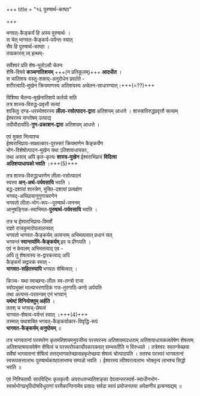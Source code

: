 +++
title = "१६ पुरुषार्थ-काष्ठा"

+++

भगवत्-कैङ्कर्यं हि अस्य पुरुषार्थः ।  
स चेत् भागवत-कैङ्कर्य-पर्यन्तः स्यात्  
सैव हि पुरुषार्थ-काष्ठा ।  
तत्प्रकारस् त्व् इत्थम्-  

सर्वेश्वरं प्रति शेष-भूतोऽसौ चेतनः  
शेषि-विषये **कञ्चनातिशयम्** +++(न प्रतिकूलम्)+++ **आदधीत** ।  
स चातिशयः वस्तु-शक्त्य्-अनुरोधेन प्रवर्तते -  
शरीरत्वादि-मुखेन क्रियमाणस्य अतिशयस्य अचेतन-साधारण्यात्।+++(=??)+++  

विशिष्य चैतन्य-मुखेनातिशये कर्तव्ये सति  
तत्र शास्त्र-विरुद्ध-प्रवृत्तौ सत्यां  
शासितुः दण्ड-धरस्येश्वरस्य **लीला-रसोत्पादन-द्वारा** अतिशयम् आधत्ते । शास्त्राविरुद्धप्रवृत्तौ सत्याम्  
ईश्वरस्य सन्तोषम् उत्पाद्य  
तदीयौदार्यादि-**गुण-प्रकाशन-द्वारा** अतिशयम् आधत्ते ।

एवं मुक्ता नित्याश्च  
ईश्वराभिप्राय-साक्षात्कार-पुरस्सरं क्रियमाणेन कैङ्कर्येण  
भोग-विशेषोत्पादन-मुखेन यथा ऽतिशयाधायकाः,  
तथा असाव् अपि कृत-कृत्यः **शास्त्र-मुखेन** ईश्वराभिप्रायं **विदित्वा**  
**अतिशयाधायको भवति** ।+++(5)+++ 

तत्र शास्त्र-विरुद्धाचरणेन लीला-रसोत्पादनं  
स्वस्य **अन्-अर्थ-पर्यवसायि** भवति ।  
बद्ध-दशायां शास्त्रेण, मुक्ति-दशायां प्रत्यक्षेण  
भगवद्-अभिप्रायानुगुणाचरणेन  
भगवतो लीला-भोग-रूप--पुरुषार्थ-जननम्  
आनुषङ्गिक-स्वाभिमत-**पुरुषार्थ-पर्यवसायि** भवति ।

तत्र च ईश्वराभिप्राय-विमर्शे  
राज्ञो राजकुमारोपलालनवत्  
भगवतो भागवत-कैङ्कर्यम् अत्यन्तम् अभिमतत्वात् प्रधानं सत्  
भगवन्तं **स्वान्तर्यामि-कैङ्कर्यम्** इव च प्रीणयति ।  
एवं न केवलम् अभिमतत्वाद् एव -  
अपि तु शेषत्वस्य स-द्वारकत्वाद् अपि  
कैङ्कर्यं सद्वारकं स्यात् -  
**भागवत-सहितस्यापि** भगवतः शेषित्वात् ।  

किञ्च- यथा स्वच्छन्द-लीलः स्व-तन्त्रो राजा  
स्वोपभुक्तं माल्याभरणादिकं गज-तुरगादि-कण्ठे अर्पयति  
तथा अत्यन्त-परतन्त्रम् एनं भगवान्  
**यथेष्टं विनियोक्तुम् अर्हति** ।  
ततश् च भगवच्-छेषत्वं  
भागवत-शेषत्व-पर्यन्तं स्यात् ।+++(4)+++  
तस्मात् यथाशक्ति भगवत्-कैङ्कर्याकार-विवृद्धि-रूपं  
**भागवत-कैङ्कर्यम् अनुष्ठेयम्** ॥

तत्र भागवतानां परस्परेण कृतमतिशयमनुपजीव्य परस्परस्य अतिशयमादधताम् अतिशयाधायकत्ववेषेण शेषत्वम् अतिशयाश्रयत्ववेषेण शेषित्वं च परस्परोपकार्योपकारकवत् सम्भवतीति न विरुध्यते । तत्रेश्वरः स्वतन्त्रेच्छया सर्वेषां भागवतानां शेषित्वं तत्तद्भागवतेच्छासहकृतेच्छया शेषत्वं चोत्पादयति । ततश्च परस्परं भागवतानां स्वरूपसत्तालाभः पुरुषार्थकाष्ठालाभश्च सम्पन्नो भवति । ईश्वरस्य त्वीश्वरत्वलाभः भोक्तृत्व लाभश्च सिद्धो भवति ॥

एवं निश्चितार्थैः सारविद्भिः कृतकृत्यैः अपराधरुच्यतिशङ्का देवतान्तरस्पर्श-स्वाधीनभोग-स्वार्थभोगप्रभृतिदोषविधुराणां परमैकान्तिनामेव प्रसादः सर्वदा स्वयं प्रयोजनतया अपेक्षणीय इत्यनवद्यम् ॥

